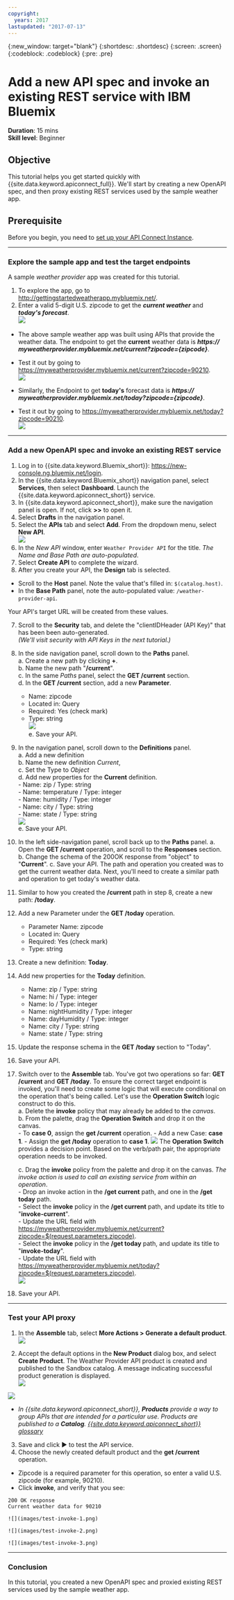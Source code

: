 ```yaml
---
copyright:
  years: 2017
lastupdated: "2017-07-13"
---
```


{:new_window: target="blank"}
{:shortdesc: .shortdesc}
{:screen: .screen}
{:codeblock: .codeblock}
{:pre: .pre}

# Add a new API spec and invoke an existing REST service with IBM Bluemix
**Duration**: 15 mins  
**Skill level**: Beginner  

## Objective
This tutorial helps you get started quickly with {{site.data.keyword.apiconnect_full}}. We'll start by creating a new OpenAPI spec, and then proxy existing REST services used by the sample weather app.

## Prerequisite
Before you begin, you need to [set up your API Connect Instance](/bluemix/0-prereq/README.md).

---

### Explore the sample app and test the target endpoints
A sample _weather provider_ app was created for this tutorial.
1. To explore the app, go to http://gettingstartedweatherapp.mybluemix.net/.  
2. Enter a valid 5-digit U.S. zipcode to get the _**current weather**_ and _**today's forecast**_.  
![](images/explore-weatherapp-1.png)

  - The above sample weather app was built using APIs that provide the weather data. The endpoint to get the **current** weather data is _**https:// myweatherprovider<span></span>.mybluemix.net/current?zipcode={zipcode}**_.
  - Test it out by going to https://myweatherprovider.mybluemix.net/current?zipcode=90210.  
  ![](images/explore-weatherapp-2.png)

  - Similarly, the Endpoint to get **today's** forecast data is _**https:// myweatherprovider<span></span>.mybluemix.net/today?zipcode={zipcode}**_.
  - Test it out by going to https://myweatherprovider.mybluemix.net/today?zipcode=90210.  
  ![](images/explore-weatherapp-3.png)


---

### Add a new OpenAPI spec and invoke an existing REST service
1. Log in to {{site.data.keyword.Bluemix_short}}: https://new-console.ng.bluemix.net/login.
2. In the {{site.data.keyword.Bluemix_short}} navigation panel, select **Services**, then select **Dashboard**. Launch the {{site.data.keyword.apiconnect_short}} service.
3. In {{site.data.keyword.apiconnect_short}}, make sure the navigation panel is open. If not, click **>>** to open it.  
4. Select **Drafts** in the navigation panel.
5. Select the **APIs** tab and select **Add**. From the dropdown menu, select **New API**.    
  ![](images/create-new-1.png)  
4. In the *New API* window, enter ```Weather Provider API``` for the title.
_The Name and Base Path are auto-populated_.  
5. Select **Create API** to complete the wizard.  
6. After you create your API, the **Design** tab is selected. 
- Scroll to the **Host** panel. Note the value that's filled in: ```$(catalog.host)```.  
- In the **Base Path** panel, note the auto-populated value: ```/weather-provider-api```.  

Your API's target URL will be created from these values.  

7. Scroll to the **Security** tab, and delete the "clientIDHeader (API Key)" that has been been auto-generated.  
_(We'll visit security with API Keys in the next tutorial.)_  

8. In the side navigation panel, scroll down to the **Paths** panel.   
    a. Create a new path by clicking **+**.   
    b. Name the new path "**/current**".  
    c. In the same *Paths* panel, select the **GET /current** section.    
    d. In the **GET /current** section, add a new **Parameter**.   
      - Name: zipcode  
      - Located in: Query  
      - Required: Yes (check mark)  
      - Type: string   
    ![](images/path-current-1.png)   
    e. Save your API.  

9. In the navigation panel, scroll down to the **Definitions** panel.   
    a. Add a new definition  
    b. Name the new definition _Current_,  
    c. Set the Type to _Object_  
    d. Add new properties for the **Current** definition.    
       - Name: zip         /  Type: string   
       - Name: temperature /  Type: integer   
       - Name: humidity    /  Type: integer   
       - Name: city        /  Type: string   
       - Name: state       /  Type: string   
    ![](images/definition-current-1.png)   
    e. Save your API.  

10. In the left side-navigation panel, scroll back up to the **Paths** panel.
  a. Open the **GET /current** operation, and scroll to the **Responses** section.
  b. Change the schema of the 200OK response from "object" to "**Current**".
  c. Save your API.
The path and operation you created was to get the current weather data. Next, you'll need to create a similar path and operation to get today's weather data.  

11. Similar to how you created the **/current** path in step 8, create a new path: **/today**.
12. Add a new Parameter under the **GET /today** operation.
    - Parameter Name: zipcode
    - Located in: Query
    - Required: Yes (check mark)
    - Type: string  

13. Create a new definition: **Today**.
14. Add new properties for the **Today** definition.
    - Name: zip / Type: string
    - Name: hi / Type: integer
    - Name: lo / Type: integer
    - Name: nightHumidity / Type: integer
    - Name: dayHumidity / Type: integer
    - Name: city / Type: string
    - Name: state / Type: string
15. Update the response schema in the **GET /today** section to "Today".
16. Save your API.

17. Switch over to the **Assemble** tab. You've got two operations so far: **GET /current** and **GET /today**. To ensure the correct target endpoint is invoked, you'll need to create some logic that will execute conditional on the operation that's being called. Let's use the **Operation Switch** logic construct to do this.  
    a. Delete the **invoke** policy that may already be added to the _canvas_.  
    b. From the palette, drag the **Operation Switch** and drop it on the canvas.  
        - To **case 0**, assign the **get /current** operation.
        - Add a new Case: **case 1**.
        - Assign the **get /today** operation to **case 1**.
       ![](images/assemble-1.png)
The **Operation Switch** provides a decision point. Based on the verb/path pair, the appropriate operation needs to be invoked.

    c. Drag the **invoke** policy from the palette and drop it on the canvas. _The invoke action is used to call an existing service from within an operation_.  
        - Drop an invoke action in the **/get current** path, and one in the **/get today** path.   
        - Select the **invoke** policy in the **/get current** path, and update its title to "**invoke-current**".  
        - Update the URL field with https://myweatherprovider.mybluemix.net/current?zipcode=$(request.parameters.zipcode).  
        - Select the **invoke** policy in the **/get today** path, and update its title to "**invoke-today**".  
        - Update the URL field with https://myweatherprovider.mybluemix.net/today?zipcode=$(request.parameters.zipcode).  
        ![](images/assemble-2.png)

18. Save your API.

---

### Test your API proxy
1. In the **Assemble** tab, select **More Actions > Generate a default product**.  
   ![](images/generate-default-product-1.png) 

2. Accept the default options in the **New Product** dialog box, and select **Create Product**. The Weather Provider API product is created and published to the Sandbox catalog. A message indicating successful product generation is displayed.  
  ![](images/generate-default-product-2.png)  
  
  ![](images/generate-default-product-3.png) 

  - _In {{site.data.keyword.apiconnect_short}}, **Products** provide a way to group APIs that are intended for a particular use. Products are published to a **Catalog**. [{{site.data.keyword.apiconnect_short}} glossary](../apic_glossary.html)_

3. Save and click ► to test the API service.
4. Choose the newly created default product and the **get /current** operation.  
  - Zipcode is a required parameter for this operation, so enter a valid U.S. zipcode (for example, 90210).  
  - Click **invoke**, and verify that you see:
  ```
  200 OK response
  Current weather data for 90210  
  ```
  
    ![](images/test-invoke-1.png)  

    ![](images/test-invoke-2.png)  

    ![](images/test-invoke-3.png)

---

### Conclusion
In this tutorial, you created a new OpenAPI spec and proxied existing REST services used by the sample weather app.



